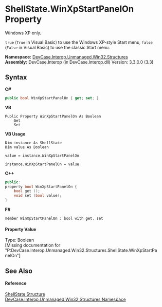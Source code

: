 # ShellState.WinXpStartPanelOn Property 
 

Windows XP only. 

`true` (`True` in Visual Basic) to use the Windows XP-style Start menu, `false` (`False` in Visual Basic) to use the classic Start menu.

**Namespace:**&nbsp;<a href="N_DevCase_Interop_Unmanaged_Win32_Structures">DevCase.Interop.Unmanaged.Win32.Structures</a><br />**Assembly:**&nbsp;DevCase.Interop (in DevCase.Interop.dll) Version: 3.3.0.0 (3.3)

## Syntax

**C#**<br />
``` C#
public bool WinXpStartPanelOn { get; set; }
```

**VB**<br />
``` VB
Public Property WinXpStartPanelOn As Boolean
	Get
	Set
```

**VB Usage**<br />
``` VB Usage
Dim instance As ShellState
Dim value As Boolean

value = instance.WinXpStartPanelOn

instance.WinXpStartPanelOn = value
```

**C++**<br />
``` C++
public:
property bool WinXpStartPanelOn {
	bool get ();
	void set (bool value);
}
```

**F#**<br />
``` F#
member WinXpStartPanelOn : bool with get, set

```


#### Property Value
Type: Boolean<br />\[Missing <value> documentation for "P:DevCase.Interop.Unmanaged.Win32.Structures.ShellState.WinXpStartPanelOn"\]

## See Also


#### Reference
<a href="T_DevCase_Interop_Unmanaged_Win32_Structures_ShellState">ShellState Structure</a><br /><a href="N_DevCase_Interop_Unmanaged_Win32_Structures">DevCase.Interop.Unmanaged.Win32.Structures Namespace</a><br />
